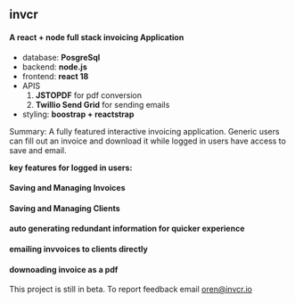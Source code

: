 ## invcr  
#### A react + node full stack invoicing Application


* database: **PosgreSql**
* backend: **node.js**
* frontend: **react 18**
* APIS
	1. **JSTOPDF** for pdf conversion
	2. **Twillio Send Grid** for sending emails
* styling: **boostrap + reactstrap**


Summary: A fully featured interactive invoicing application. Generic users can fill out an invoice and download it while logged in users have access to save and email. 

**key features for logged in users:**

#### Saving and Managing Invoices
#### Saving and Managing Clients
#### auto generating redundant information for quicker experience
#### emailing invvoices to clients directly
#### downoading invoice as a pdf


This project is still in beta. To report feedback email oren@invcr.io


